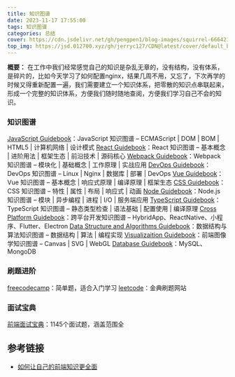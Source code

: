 ```yaml
---
title: 知识图谱
date: 2023-11-17 17:55:00
tags: 知识图谱
categories: 总结
cover: https://cdn.jsdelivr.net/gh/pengpen1/blog-images/squirrel-6664212_1280.png
top_img: https://jsd.012700.xyz/gh/jerryc127/CDN@latest/cover/default_bg.png
---
```

**概要：** 在工作中我们经常感觉自己的知识是杂乱无章的，没有结构，没有体系，是碎片的，比如今天学习了如何配置nginx，结果几周不用，又忘了，下次再学的时候又得重新配置一遍，我们需要建立一个知识体系，把零散的知识点串联起来，形成一个完整的知识体系，方便我们随时随地查阅，方便我们学习自己不会的知识。


### 知识图谱

[JavaScript Guidebook](https://tsejx.github.io/javascript-guidebook//)：JavaScript 知识图谱 – ECMAScript | DOM | BOM | HTML5 | 计算机网络 | 设计模式
[React Guidebook](https://tsejx.github.io/react-guidebook//)：React 知识图谱 – 基本概念 | 进阶用法 | 框架生态 | 前沿技术 | 源码核心
[Webpack Guidebook](https://tsejx.github.io/webpack-guidebook/)：Webpack 知识图谱 – 模块化 | 基础概念 | 工作原理 | 实战应用
[DevOps Guidebook](https://tsejx.github.io/devops-guidebook/)：DevOps 知识图谱 – Linux | Nginx | 数据库 | 部署 | DevOps
[Vue Guidebook](https://tsejx.github.io/vue-guidebook/)：Vue 知识图谱 – 基本概念 | 响应式原理 | 编译原理 | 框架生态
[CSS Guidebook](https://tsejx.github.io/css-guidebook/)：CSS 知识图谱 – 特性 | 属性 | 布局 | 响应式 | 动画
[Node Guidebook](https://tsejx.github.io/node-guidebook/)：Node.js 知识图谱 – 模块 | 异步编程 | 进程 | I/O | 服务端应用
[TypeScript Guidebook](https://tsejx.github.io/typescript-guidebook/)：TypeScript 知识图谱 – 静态类型检查 | 语法基础 | 配置使用 | 编译原理
[Cross Platform Guidebook](https://tsejx.github.io/cross-platform-guidebook/)：跨平台开发知识图谱 – HybridApp、ReactNative、小程序、Flutter、Electron
[Data Structure and Algorithms Guidebook](https://tsejx.github.io/data-structure-and-algorithms-guidebook/)：数据结构与算法知识图谱 – 数据结构 | 算法 | 编程实现
[Visualizaition Guidebook](https://tsejx.github.io/visualization-guidebook/)：前端图像学知识图谱 – Canvas | SVG | WebGL
[Database Guidebook](https://tsejx.github.io/database-guidebook/)：MySQL、MongoDB

### 刷题进阶

[freecodecamp](https://www.freecodecamp.org/chinese/)：简单题，适合入门学习
[leetcode](https://leetcode.cn/)：金典刷题网站

### 面试宝典

[前端面试宝典](https://fe.ecool.fun/topic-list)：1145个面试题，涵盖范围全

## 参考链接

- [如何让自己的前端知识更全面](https://juejin.cn/post/7244505316234985528)
